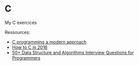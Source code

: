 # C
My C exercices

Ressources:
 - [C programming a modern approach](http://knking.com/books/c2/index.html)
 - [How to C in 2016](https://matt.sh/howto-c)
 - [50+ Data Structure and Algorithms Interview Questions for Programmers](https://hackernoon.com/50-data-structure-and-algorithms-interview-questions-for-programmers-b4b1ac61f5b0)

